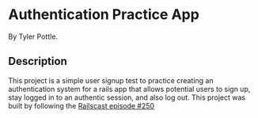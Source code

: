 # Authentication Practice App

By Tyler Pottle.

## Description

This project is a simple user signup test to practice creating an authentication
system for a rails app that allows potential users to sign up, stay logged in to
an authentic session, and also log out.  This project was built by following the
[Railscast episode #250](http://railscasts.com/episodes/250-authentication-from-scratch-revised)
